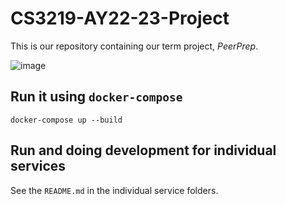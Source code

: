 # CS3219-AY22-23-Project

This is our repository containing our term project, _PeerPrep_.

![image](https://user-images.githubusercontent.com/67091469/200584381-b08009cd-7aca-4400-b1d6-2776ed842822.png)

## Run it using `docker-compose`
```
docker-compose up --build
```

## Run and doing development for individual services

See the `README.md` in the individual service folders.
